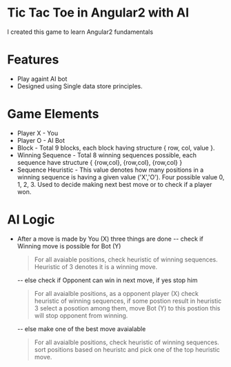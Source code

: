 # Tic Tac Toe in Angular2 with AI

I created this game to learn Angular2 fundamentals

# Features

  - Play againt AI bot
  - Designed using Single data store principles.

# Game Elements
  - Player X - You
  - Player O - AI Bot
  - Block - Total 9 blocks, each block having structure { row, col, value }.
  - Winning Sequence - Total 8 winning sequences possible, each sequence have structure { {row,col}, {row,col}, {row,col} }
  - Sequence Heuristic - This value denotes how many positions in a winning sequence is having a given value ('X','O'). Four possible value 0, 1, 2, 3. Used to decide making next best move or to check if a player won.

# AI Logic
  - After a move is made by You (X) three things are done
    -- check if Winning move is possible for Bot (Y)   
    > For all avaiable positions, check heuristic of winning sequences.
    > Heuristic of 3 denotes it is a winning move.

    -- else check if Opponent can win in next move, if yes stop him
    > For all avaialble positions, as a opponent player (X) check           heuristic of winning sequences, if some postion result in heuristic 3 select a posotion among them, move Bot (Y) to this postion this will stop opponent  from winning.
    
    -- else make one of the best move avaialable
    >For all avaialble positions, check heuristic of winning sequences.
sort positions based on heuristc and pick one of the top heuristic move.



